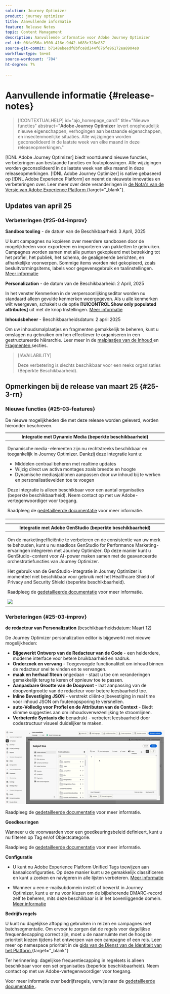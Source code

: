 ```yaml
---
solution: Journey Optimizer
product: journey optimizer
title: Aanvullende informatie
feature: Release Notes
topic: Content Management
description: Aanvullende informatie voor Adobe Journey Optimizer
exl-id: 06fa956a-b500-416e-9d42-b683c328e837
source-git-commit: b7148ebeedf8bfce8d244f676fe96172ea8904e0
workflow-type: tm+mt
source-wordcount: '704'
ht-degree: 7%

---
```


# Aanvullende informatie {#release-notes}

>[!CONTEXTUALHELP]
>id="ajo_homepage_card1"
>title="Nieuwe functies"
>abstract="**Adobe Journey Optimizer** levert onophoudelijk nieuwe eigenschappen, verhogingen aan bestaande eigenschappen, en insectenmoeilijke situaties. Alle wijzigingen worden geconsolideerd in de laatste week van elke maand in deze releaseopmerkingen."

[!DNL Adobe Journey Optimizer] biedt voortdurend nieuwe functies, verbeteringen aan bestaande functies en foutoplossingen. Alle wijzigingen worden geconsolideerd in de laatste week van elke maand in deze releaseopmerkingen. [!DNL Adobe Journey Optimizer] is native gebaseerd op [!DNL Adobe Experience Platform] en neemt de nieuwste innovaties en verbeteringen over. Leer meer over deze veranderingen in [ de Nota&#39;s van de Versie van Adobe Experience Platform ](https://experienceleague.adobe.com/docs/experience-platform/release-notes/latest.html) {target="_blank"}.

## Updates van april 25

### Verbeteringen {#25-04-improv}

**Sandbox tooling** - de datum van de Beschikbaarheid: 3 April, 2025

U kunt campagnes nu kopiëren over meerdere sandboxen door de mogelijkheden voor exporteren en importeren van pakketten te gebruiken. Campagnes worden samen met alle punten gekopieerd met betrekking tot het profiel, het publiek, het schema, de gealigneerde berichten, en afhankelijke voorwerpen. Sommige items worden niet gekopieerd, zoals besluitvormingsitems, labels voor gegevensgebruik en taalinstellingen. [Meer informatie](../configuration/copy-objects-to-sandbox.md)

**Personalization** - de datum van de Beschikbaarheid: 2 April, 2025

In het venster Kenmerken in de verpersoonlijkingseditor worden nu standaard alleen gevulde kenmerken weergegeven. Als u alle kenmerken wilt weergeven, schakelt u de optie **[!UICONTROL Show only populated attributes]** uit met de knop Instellingen. [Meer informatie](../personalization/personalization-build-expressions.md)

**Inhoudsbeheer** - Beschikbaarheidsdatum: 2 april 2025

Om uw inhoudsmalplaatjes en fragmenten gemakkelijk te beheren, kunt u omslagen nu gebruiken om hen effectiever te organiseren in een gestructureerde hiërarchie. Leer meer in de [ malplaatjes van de Inhoud ](../content-management/access-content-templates.md#folders) en [ Fragmenten ](../content-management/manage-fragments.md#folders) secties.

>[!AVAILABILITY]
>
>Deze verbetering is slechts beschikbaar voor een reeks organisaties (Beperkte Beschikbaarheid).

## Opmerkingen bij de release van maart 25 {#25-3-rn}


### Nieuwe functies {#25-03-features}

De nieuwe mogelijkheden die met deze release worden geleverd, worden hieronder beschreven.

<!--table>
<thead>
<tr>
<th><strong>Integration with Adobe Express (Limited Availability)</strong><br/></th>
</tr>
</thead>
<tbody>
<tr>
<td>
<p>The Adobe Express integration in Adobe Journey Optimizer lets you use Adobe Express's editing tools directly during content creation, enabling you to resize, remove backgrounds, crop, and convert assets to JPEG or PNG.<p>
<p>Adobe Express integration in Adobe Journey Optimizer is currently only available for a set of organizations (Limited Availability). It cannot be deployed for use with Healthcare Shield or Privacy and Security Shield.</p>
<p>For more information, refer to the <a href="../integrations/express.md">detailed documentation</a>.</p>
</br>
<img src="assets/do-not-localize/express_resize.gif"/>
</td>
</tr>
</tbody>
</table-->


<!--table>
<thead>
<tr>
<th><strong>Journey metrics</strong><br/></th>
</tr>
</thead>
<tbody>
<tr>
<td>
<p>Journey metrics are now available, allowing you to measure the impact of your activities across the key metrics of your business and to provide clearer insights into your performance.</p>
<p>For more information, refer to the <a href="../building-journeys/success-metrics.md">detailed documentation</a>.</p>
<img src="assets/do-not-localize/success-metric.gif"/>
</td>
</tr>
</tbody>
</table-->

<!-- table>
<thead>
<tr>
<th><strong>Calendar view for journeys (Limited Availability)</strong><br/></th>
</tr>
</thead>
<tbody>
<tr>
<td>
<p>A calendar view is now available in Journey Optimizer to visualize all journeys activations. From this view, you can browse your journeys and check details and properties.<p>
<p>This change is only available for a set of organizations (Limited Availability). To gain access, contact your Adobe representative.</p>
<p>For more information, refer to the <a href="../configuration/rule-sets.md">detailed documentation</a>.</p>
</td>
</tr>
</tbody>
</table-->

<table>
<thead>
<tr>
<th><strong>Integratie met Dynamic Media (beperkte beschikbaarheid)</strong><br/></th>
</tr>
</thead>
<tbody>
<tr>
<td>
<p>Dynamische media-elementen zijn nu rechtstreeks beschikbaar en toegankelijk in Journey Optimizer. Dankzij deze integratie kunt u:
<ul>
<li>Middelen centraal beheren met realtime updates</li>
<li>Wijzig direct uw activa montages zoals breedte en hoogte</li>
<li>Dynamische mediasjablonen aanpassen door uw inhoud bij te werken en personalisatievelden toe te voegen</li>
</ul>
<p>
<p>Deze integratie is alleen beschikbaar voor een aantal organisaties (beperkte beschikbaarheid). Neem contact op met uw Adobe-vertegenwoordiger voor toegang.</p>
<p>Raadpleeg de <a href="../integrations/aem-dynamic.md">gedetailleerde documentatie</a> voor meer informatie.</p>
</td>
</tr>
</tbody>
</table>



<table>
<thead>
<tr>
<th><strong>Integratie met Adobe GenStudio (beperkte beschikbaarheid)</strong><br/></th>
</tr>
</thead>
<tbody>
<tr>
<td>
<p>Om de marketingefficiëntie te verbeteren en de consistentie van uw merk te behouden, kunt u nu naadloos GenStudio for Performance Marketing-ervaringen integreren met Journey Optimizer. Op deze manier kunt u GenStudio-content voor AI-power maken samen met de geavanceerde orchestratiefuncties van Journey Optimizer.<p>
<p>Het gebruik van de GenStudio-integratie in Journey Optimizer is momenteel niet beschikbaar voor gebruik met het Healthcare Shield of Privacy and Security Shield (beperkte beschikbaarheid).</p>
<p>Raadpleeg de <a href="../integrations/genstudio.md">gedetailleerde documentatie</a> voor meer informatie.</p>
<img src="assets/do-not-localize/genstudio.gif"/>
</td>
</tr>
</tbody>
</table>


<!--table>
<thead>
<tr>
<th><strong>LINE channel (Limited Availability)</strong><br/></th>
</tr>
</thead>
<tbody>
<tr>
<td>
<p>Adobe Journey Optimizer has expanded its cross-channel capabilities to include support for the LINE channel. This enhancement allows you to create, edit, and preview LINE experiences enabling more personalized and engaging interactions. With LINE, you can connect with more customers, send relevant content, and improve your engagement.<p>
<p>This capability is only available for a set of organizations (Limited Availability). To gain access, contact your Adobe representative.</p>
<p>For more information, refer to the <a href="../configuration/rule-sets.md">detailed documentation</a>.</p>
</td>
</tr>
</tbody>
</table-->


### Verbeteringen {#25-03-improv}

**de redacteur van Personalization** (beschikbaarheidsdatum: Maart 12)

De Journey Optimizer personalization editor is bijgewerkt met nieuwe mogelijkheden:
* **Bijgewerkt Ontwerp van de Redacteur van de Code** - een helderdere, moderne interface voor betere bruikbaarheid en nadruk.
* **Onderzoek en vervang** - Toegevoegde functionaliteit om inhoud binnen de redacteur snel te vinden en te vervangen.
* **maak en herhaal Steun** ongedaan - staat u toe om veranderingen gemakkelijk terug te keren of opnieuw toe te passen.
* **Aanpasbare Grootte van de Doopvont** - laat aanpassing van de doopvontgrootte van de redacteur voor betere leesbaarheid toe.
* **Inline Bevestiging JSON** - verstrekt cliënt-zijbevestiging in real time voor inhoud JSON om foutenopsporing te versnellen.
* **auto-Volledig voor Profiel en de Attributen van de Context** - Biedt slimme suggesties aan om inhoudsverwezenlijking te stroomlijnen.
* **Verbeterde Syntaxis die** benadrukt - verbetert leesbaarheid door codestructuur visueel duidelijker te maken.

![ Video die nieuwe eigenschap in de Redacteur van Personalization toont ](assets/do-not-localize/personalization-editor.gif)

Raadpleeg de [gedetailleerde documentatie](../personalization/personalization-build-expressions.md) voor meer informatie.

**Goedkeuringen**

Wanneer u de voorwaarden voor een goedkeuringsbeleid definieert, kunt u nu filteren op Tag en/of Objectcategorie.

Raadpleeg de [gedetailleerde documentatie](../test-approve/approval-policies.md) voor meer informatie.

**Configuratie**

* U kunt nu Adobe Experience Platform Unified Tags toewijzen aan kanaalconfiguraties. Op deze manier kunt u ze gemakkelijk classificeren en kunt u zoeken en navigeren in alle lijsten verbeteren. [Meer informatie](../configuration/channel-surfaces.md#channel-config-tags)

* Wanneer u een e-mailsubdomein instelt of bewerkt in Journey Optimizer, kunt u er nu voor kiezen om de bijbehorende DMARC-record zelf te beheren, mits deze beschikbaar is in het bovenliggende domein. [Meer informatie](../configuration/dmarc-record.md#set-up-dmarc)

**Bedrijfs regels**

U kunt nu dagelijkse aftopping gebruiken in reizen en campagnes met batchsegmentatie. Om ervoor te zorgen dat de regels voor dagelijkse frequentiecapping correct zijn, moet u de naamruimte met de hoogste prioriteit kiezen tijdens het ontwerpen van een campagne of een reis. Leer meer op namespace prioriteit in de [ gids van de Dienst van de Identiteit van het Platform ](https://experienceleague.adobe.com/en/docs/experience-platform/identity/features/identity-graph-linking-rules/namespace-priority) {target="_blank"}

Ter herinnering: dagelijkse frequentiecapping in regelsets is alleen beschikbaar voor een set organisaties (beperkte beschikbaarheid). Neem contact op met uw Adobe-vertegenwoordiger voor toegang.

Voor meer informatie over bedrijfsregels, verwijs naar de [ gedetailleerde documentatie ](../configuration/rule-sets.md).

<!--**Deliverability**

You can now choose to have your emails relayed to your SMTP servers instead of being sent directly from Journey Optimizer to ISPs. This allows you to route final email deliveries through your own Mail Transfer Agents and IPs, or to perform final validations on the emails before sending them to your recipients. The SMTP relay capacity is available on demand - contact your Adobe representative.-->


